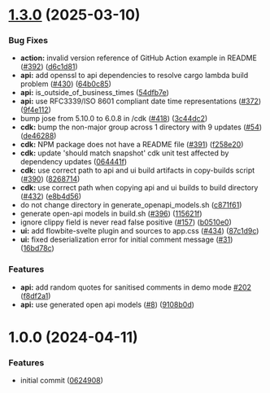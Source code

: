 # [1.3.0](https://github.com/consid-germany/gates/compare/v1.2.0...v1.3.0) (2025-03-10)


### Bug Fixes

* **action:** invalid version reference of GitHub Action example in README ([#392](https://github.com/consid-germany/gates/issues/392)) ([d6c1d81](https://github.com/consid-germany/gates/commit/d6c1d81b28e8fcfe852cdf1cd74faad913d664eb))
* **api:** add openssl to api dependencies to resolve cargo lambda build problem ([#430](https://github.com/consid-germany/gates/issues/430)) ([64b0c85](https://github.com/consid-germany/gates/commit/64b0c850f70a379c074ae733a6fb56252bc4c2f6))
* **api:** is_outside_of_business_times ([54dfb7e](https://github.com/consid-germany/gates/commit/54dfb7e5e3f59c8f9823270c91d62ca8bb98f1df))
* **api:** use RFC3339/ISO 8601 compliant date time representations ([#372](https://github.com/consid-germany/gates/issues/372)) ([9f4e112](https://github.com/consid-germany/gates/commit/9f4e1122e6a41fe616613d2ab4dc162b37899de1))
* bump jose from 5.10.0 to 6.0.8 in /cdk ([#418](https://github.com/consid-germany/gates/issues/418)) ([3c44dc2](https://github.com/consid-germany/gates/commit/3c44dc2e8f13d1b1a31cdba9e77c96d0519398bc))
* **cdk:** bump the non-major group across 1 directory with 9 updates ([#54](https://github.com/consid-germany/gates/issues/54)) ([de46288](https://github.com/consid-germany/gates/commit/de462889e7f8da9e22b9ccda87053751f24c250c))
* **cdk:** NPM package does not have a README file ([#391](https://github.com/consid-germany/gates/issues/391)) ([f258e20](https://github.com/consid-germany/gates/commit/f258e200c032551a0d6e1559ce6a0ff1988b9830))
* **cdk:** update 'should match snapshot' cdk unit test affected by dependency updates ([064441f](https://github.com/consid-germany/gates/commit/064441fbebc1b1fe53bee8ff3f69e2aba2463f56))
* **cdk:** use correct path to api and ui build artifacts in copy-builds script ([#390](https://github.com/consid-germany/gates/issues/390)) ([8268714](https://github.com/consid-germany/gates/commit/826871449aac5af9afbd19ada09defe48d98bb71))
* **cdk:** use correct path when copying api and ui builds to build directory ([#432](https://github.com/consid-germany/gates/issues/432)) ([e8b4d56](https://github.com/consid-germany/gates/commit/e8b4d5680cfa01850c53857ce1e63684ee4b8365))
* do not change directory in generate_openapi_models.sh ([c871f61](https://github.com/consid-germany/gates/commit/c871f61b29a18fb72376df9fe106688323d9fa73))
* generate open-api models in build.sh ([#396](https://github.com/consid-germany/gates/issues/396)) ([115621f](https://github.com/consid-germany/gates/commit/115621f73a16a4cf4ad2b3969973ae2b01ade465))
* ignore clippy field is never read false positive ([#157](https://github.com/consid-germany/gates/issues/157)) ([b0510e0](https://github.com/consid-germany/gates/commit/b0510e00d7dc34693b8494af670f6f3a483b07e0))
* **ui:** add flowbite-svelte plugin and sources to app.css ([#434](https://github.com/consid-germany/gates/issues/434)) ([87c1d9c](https://github.com/consid-germany/gates/commit/87c1d9cc3ac88fe99bb7e8c1535dbc8513480c7f))
* **ui:** fixed deserialization error for initial comment message ([#31](https://github.com/consid-germany/gates/issues/31)) ([16bd78c](https://github.com/consid-germany/gates/commit/16bd78cca1d20de56897266a9b1f1a92ff670994))


### Features

* **api:** add random quotes for sanitised comments in demo mode [#202](https://github.com/consid-germany/gates/issues/202) ([f8df2a1](https://github.com/consid-germany/gates/commit/f8df2a135799e758170160dea4528d62e240de2d))
* **api:** use generated open api models ([#8](https://github.com/consid-germany/gates/issues/8)) ([9108b0d](https://github.com/consid-germany/gates/commit/9108b0d14d0b8156deaf9579b6f0a0e71cb64808))

# 1.0.0 (2024-04-11)


### Features

* initial commit ([0624908](https://github.com/consid-germany/gates/commit/0624908ae6969f92fc1684ce98c5ef0e75bcd81d))
